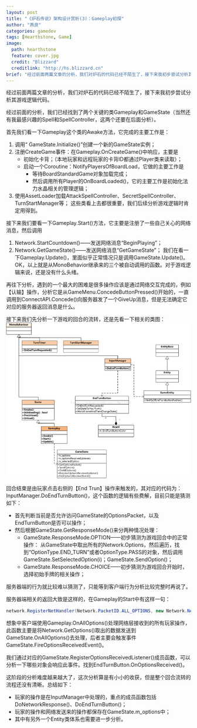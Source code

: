 ```yaml
---
layout: post
title: "《炉石传说》架构设计赏析(3)：Gameplay初探"
author: "燕良"
categories: gamedev
tags: [Hearthstone, Game]
image:
  path: hearthstone
  feature: cover.jpg
  credit: "Blizzard"
  creditlink: "http://hs.blizzard.cn"
brief: "经过前面两篇文章的分析，我们对炉石的代码已经不陌生了，接下来我初步尝试分析其游戏逻辑代码。"
---
```



经过前面两篇文章的分析，我们对炉石的代码已经不陌生了，接下来我初步尝试分析其游戏逻辑代码。  

经过前面的分析，我们已经找到了两个关键的类Gameplay和GameState（当然还有我最感兴趣的Spell和SpellController，这两个还要在后面分析）。  

首先我们看一下Gameplay这个类的Awake方法，它完成的主要工作是：

1. 调用“ GameState.Initialize()”创建一个新的GameState实例；
2. 注册CreateGame事件：在Gameplay.OnCreateGame()中响应，主要是
	* 初始化卡背；（本地玩家和远程玩家的卡背ID都通过Player类来读取）；
	* 启动一个Coroutine：NotifyPlayersOfBoardLoad，它做的主要工作是
		* 等待BoardStandardGame对象加载完成；
		* 然后调用所有Player的OnBoardLoaded()，它的主要工作是初始化法力水晶相关的管理逻辑；
3. 使用AssetLoader加载AttackSpellController、SecretSpellController、TurnStartManager等；
	这些类看上去都很重要，我们后续分析游戏逻辑时肯定用得到。
  	
接下来我们要看一下Gameplay.Start()方法，它主要是注册了一些自己关心的网络消息，然后调用
1. Network.StartCountdown()——发送网络消息“BeginPlaying”；
2. Network.GetGameState()——发送网络消息“GetGameState”；
我们在看一下Gameplay.Update()，里面似乎正常情况只是调用GameState.Update()。  
OK，以上就是从MonoBehavior继承来的三个被自动调用的函数。对于游戏逻辑来说，还是没有什么头绪。  

再往下分析，遇到的一个最大的困难是很多操作应该是通过网络交互完成的，例如【认输】操作，分析它是从GameMenu.ConcedeButtonPressed()开始的，一直调用到ConnectAPI.Concede()向服务器发了一个GiveUp消息，但是无法确定它对应的服务器返回消息是什么。  
  
接下来我们先分析一下游戏的回合的流转，还是先看一下相关的类图：  
![UML](/assets/img/hearthstone/uml_gameplay.png)    

回合结束是由玩家点击右侧的【End Trun】操作来触发的，其对应的代码为：InputManager.DoEndTurnButton()，这个函数的逻辑有些费解，目前只能是猜测如下：
* 首先判断当前是否允许访问GameState的OptionsPacket，以及EndTurnButton是否可以操作；
* 然后根据GameState.GetResponseMode()来分两种情况处理：
	* GameState.ResponseMode.OPTION——初步猜测为游戏回合中的正常操作：
	从GameState中取出所有的Network.Options，然后遍历，找到“OptionType.END_TURN”或者OptionType.PASS的对象，然后调用GameState.SetSelectedOption(i)；GameState.SendOption()；
	* GameState.ResponseMode.CHOICE——初步猜测为游戏回合开始时，选择初始手牌的相关操作；  
  
服务器端的行为就比较难以猜测了，只能等到客户端行为分析比较完整时再说了。  

服务器端相关的返回大致是这样的，在Gameplay的Start中有这样一句：

``` csharp
network.RegisterNetHandler(Network.PacketID.ALL_OPTIONS, new Network.NetHandler(this.OnAllOptions));
```
  
想象中客户端使用Gameplay.OnAllOptions()处理网络层接收到的所有玩家操作，此函数主要是将Network.GetOptions()取出的数据发送到GameState.OnAllOptions()去处理，后者主要会触发事件GameState.FireOptionsReceivedEvent()。  

我们通过对应的GameState.RegisterOptionsReceivedListener()成员函数，可以分析一下哪些对象会响应此事件。找到EndTurnButton.OnOptionsReceived()。

这阶段的分析难度越来越大了，这次分析算是有小小的收获，但是整个回合流转的流程还没有清晰。总结如下：
* 玩家的操作是在InputManager中处理的，重点的成员函数包括DoNetworkResponse()、DoEndTurnButton()；
* 玩家的操作和网络发送来的操作都保存在GameState.m_options中；
* 其中有另外一个Entity类体系也需要进一步分析。

